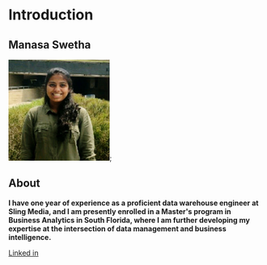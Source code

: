 # Introduction
## Manasa Swetha

<img src = "https://github.com/Rohini2005/Introduction/blob/14f6328a82c32316444a9ad285420dcdb78db625/manasaswetha_linkedin.jpg" width=200>;
## About
**I have one year of experience as a proficient data warehouse engineer at Sling Media, and I am presently enrolled in a Master's program in Business Analytics in South Florida, where I am further developing my expertise at the intersection of data management and business intelligence.**

 [Linked in](https://www.linkedin.com/in/manasa-swetha-tiramareddy-09ba5a238/)

